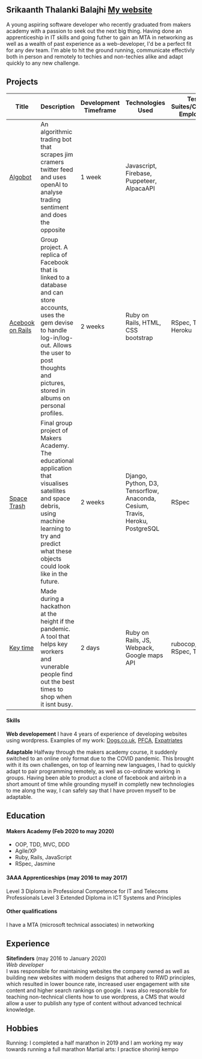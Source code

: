 ## Srikaanth Thalanki Balajhi <a href="https://srikaanth.com/">My website</a>

A young aspiring software developer who recently graduated from makers academy with a passion to seek out the next big thing. Having done an apprenticeship in IT skills and going futher to gain an MTA in networking as well as a wealth of past experience as a web-developer, I'd be a perfect fit for any dev team. I'm able to hit the ground running, communicate effectivly both in person and remotely to techies and non-techies alike and adapt quickly to any new challenge.

## Projects
| Title | Description | Development Timeframe | Technologies Used | Test Suites/CIs/CDs Employed |
|--|--|--|--|--|
|<a href="https://github.com/srikaanthtb/algobot">Algobot</a> | An algorithmic trading bot that scrapes jim cramers twitter feed and uses openAI to analyse trading sentiment and does the opposite  | 1 week | Javascript, Firebase, Puppeteer, AlpacaAPI | |
|<a href="https://github.com/lilawalker/acebook-smooth-railing">Acebook on Rails</a> | Group project. A replica of Facebook that is linked to a database and can store accounts, uses the gem devise to handle log-in/log-out. Allows the user to post thoughts and pictures, stored in albums on personal profiles. | 2 weeks | Ruby on Rails, HTML, CSS bootstrap | RSpec, Travis, Heroku |
|<a href="https://github.com/The-Mech-Squad/the_mech_squad">Space Trash</a> | Final group project of Makers Academy. The educational application that visualises satellites and space debris, using machine learning to try and predict what these objects could look like in the future. | 2 weeks | Django, Python, D3, Tensorflow, Anaconda, Cesium, Travis, Heroku, PostgreSQL | RSpec|
|<a href="https://github.com/jlblumberg/hfh-groceries">Key time</a> | Made during a hackathon at the height if the pandemic. A tool that helps key workers and vunerable people find out the best times to shop when it isnt busy. | 2 days | Ruby on Rails, JS, Webpack, Google maps API | rubocop, RSpec, Travis|


#### Skills
**Web developement**
I have 4 years of experience of developing websites using wordpress. Examples of my work: <a href="https://www.dogs.co.uk/">Dogs.co.uk</a>, <a href="https://www.pfca.org.uk/">PFCA</a>, <a href="https://www.expatriates.co.uk/">Expatriates</a>

**Adaptable**
Halfway through the makers academy course, it suddenly switched to an online only format due to the COVID pandemic. This brought with it its own challenges, on top of learning new languages, I had to quickly adapt to pair programming remotely, as well as co-ordinate working in groups. Having been able to product a clone of facebook and airbnb in a short amount of time while grounding myself in completly new technologies to me along the way, I can safely say that I have proven myself to be adaptable.

## Education

#### Makers Academy (Feb 2020 to may 2020)

- OOP, TDD, MVC, DDD
- Agile/XP
- Ruby, Rails, JavaScript
- RSpec, Jasmine

#### 3AAA Apprenticeships (may 2016 to may 2017)
Level 3 Diploma in Professional Competence for IT and Telecoms Professionals
Level 3 Extended Diploma in ICT Systems and Principles


#### Other qualifications
I have a MTA (microsoft technical associates) in networking

## Experience

**Sitefinders** (may 2016 to January 2020)    
*Web developer*  
I was responsible for maintaining websites the company owned as well as building new websites with modern designs that adhered to RWD principles, which resulted in lower bounce rate, increased user engagement with site content and higher search rankings on google. I was also responsible for teaching non-technical clients how to use wordpress, a CMS that would allow a user to publish any type of content without advanced technical knowledge.


## Hobbies
Running: I completed a half marathon in 2019 and I am working my way towards running a full marathon
Martial arts: I practice shorinji kempo
